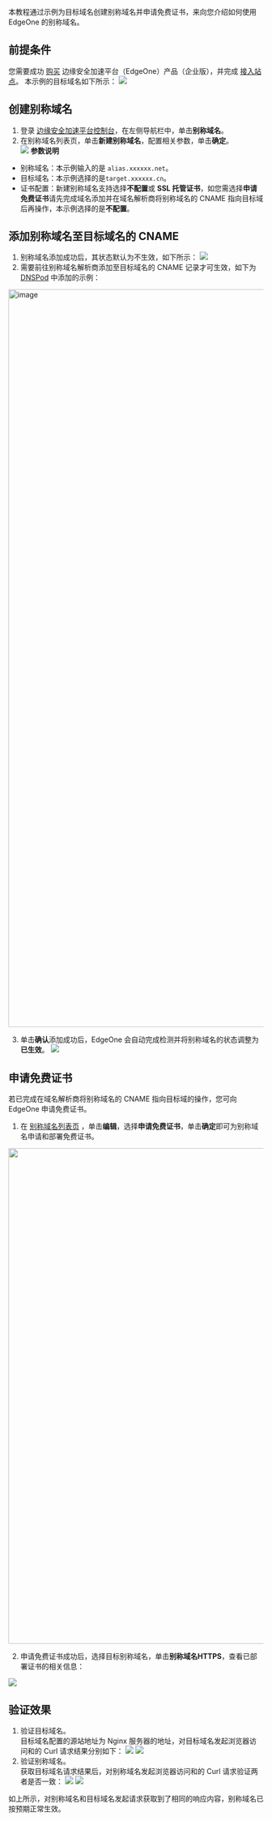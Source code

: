 本教程通过示例为目标域名创建别称域名并申请免费证书，来向您介绍如何使用 EdgeOne 的别称域名。

## 前提条件
您需要成功 [购买](https://console.cloud.tencent.com/edgeone) 边缘安全加速平台（EdgeOne）产品（企业版），并完成 [接入站点](https://cloud.tencent.com/document/product/1552/70788)。
本示例的目标域名如下所示：
![](https://qcloudimg.tencent-cloud.cn/raw/a51ce67eff5f6f0e73894c13f5d78a60.png)


## 创建别称域名
1. 登录 [边缘安全加速平台控制台](https://console.cloud.tencent.com/edgeone)，在左侧导航栏中，单击**别称域名**。
2. 在别称域名列表页，单击**新建别称域名**，配置相关参数，单击**确定**。  
![](https://qcloudimg.tencent-cloud.cn/raw/7e244d54623ddf2ea97bd1e4d980609d.png)
**参数说明**    
  - 别称域名：本示例输入的是 `alias.xxxxxx.net`。
  - 目标域名：本示例选择的是`target.xxxxxx.cn`。
  - 证书配置：新建别称域名支持选择**不配置**或 **SSL 托管证书**，如您需选择**申请免费证书**请先完成域名添加并在域名解析商将别称域名的 CNAME 指向目标域后再操作，本示例选择的是**不配置**。

## 添加别称域名至目标域名的 CNAME
1. 别称域名添加成功后，其状态默认为不生效，如下所示：
![](https://qcloudimg.tencent-cloud.cn/raw/c1f93e00f64f9f6d39760ac6765f4cbf.png)
2. 需要前往别称域名解析商添加至目标域名的 CNAME 记录才可生效，如下为 [DNSPod](https://console.cloud.tencent.com/cns)  中添加的示例：   
<img width="1456" alt="image" src="https://user-images.githubusercontent.com/114125357/200472854-a076643f-af85-49eb-89b9-1474477c09cb.png">   

3. 单击**确认**添加成功后，EdgeOne 会自动完成检测并将别称域名的状态调整为**已生效**。
![](https://qcloudimg.tencent-cloud.cn/raw/7c68d2036568f17f000a57e6992ca9fa.png)

## 申请免费证书
若已完成在域名解析商将别称域名的 CNAME 指向目标域的操作，您可向 EdgeOne 申请免费证书。   
1. 在 [别称域名列表页](https://console.cloud.tencent.com/edgeone/alias-domain) ，单击**编辑**，选择**申请免费证书**，单击**确定**即可为别称域名申请和部署免费证书。 
<img src="https://qcloudimg.tencent-cloud.cn/raw/7e244d54623ddf2ea97bd1e4d980609d.png" width=978px>     

2. 申请免费证书成功后，选择目标别称域名，单击**别称域名HTTPS**，查看已部署证书的相关信息：   

![](https://qcloudimg.tencent-cloud.cn/raw/ca2f6e2da9178fa9434fe4c6e229c42f.png)

## 验证效果
1. 验证目标域名。      
   目标域名配置的源站地址为 Nginx 服务器的地址，对目标域名发起浏览器访问和的 Curl 请求结果分别如下：
![](https://qcloudimg.tencent-cloud.cn/raw/44fc69800f98b9d3a903e7b90458baa4.png)
![](https://qcloudimg.tencent-cloud.cn/raw/24167e0f207e7657e4c54cff5ee59bde.png)
2. 验证别称域名。      
   获取目标域名请求结果后，对别称域名发起浏览器访问和的 Curl 请求验证两者是否一致：
![](https://qcloudimg.tencent-cloud.cn/raw/4ff1a7bd8b8b6a6e92b4b688998ef66c.png)
![](https://qcloudimg.tencent-cloud.cn/raw/f8369022667d2b3b258fc092b202b430.png)

如上所示，对别称域名和目标域名发起请求获取到了相同的响应内容，别称域名已按预期正常生效。
